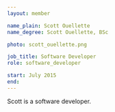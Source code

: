 ```yaml
---
layout: member

name_plain: Scott Ouellette
name_degree: Scott Ouellette, BSc

photo: scott_ouellette.png

job_title: Software Developer
role: software_developer

start: July 2015
end:
---
```

Scott is a software developer.